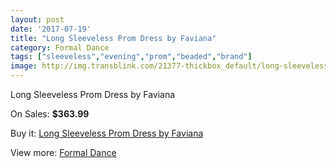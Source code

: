 ```yaml
---
layout: post
date: '2017-07-19'
title: "Long Sleeveless Prom Dress by Faviana"
category: Formal Dance
tags: ["sleeveless","evening","prom","beaded","brand"]
image: http://img.transblink.com/21377-thickbox_default/long-sleeveless-prom-dress-by-faviana.jpg
---
```

Long Sleeveless Prom Dress by Faviana

On Sales: **$363.99**
<a href="https://www.transblink.com/en/formal-dance/6775-long-sleeveless-prom-dress-by-faviana.html"><amp-img layout="responsive" width="600" height="600" src="//img.transblink.com/21377-thickbox_default/long-sleeveless-prom-dress-by-faviana.jpg" alt="Long Sleeveless Prom Dress by Faviana 0" /></a>
<a href="https://www.transblink.com/en/formal-dance/6775-long-sleeveless-prom-dress-by-faviana.html"><amp-img layout="responsive" width="600" height="600" src="//img.transblink.com/21378-thickbox_default/long-sleeveless-prom-dress-by-faviana.jpg" alt="Long Sleeveless Prom Dress by Faviana 1" /></a>

Buy it: [Long Sleeveless Prom Dress by Faviana](https://www.transblink.com/en/formal-dance/6775-long-sleeveless-prom-dress-by-faviana.html "Long Sleeveless Prom Dress by Faviana")

View more: [Formal Dance](https://www.transblink.com/en/6-formal-dance "Formal Dance")